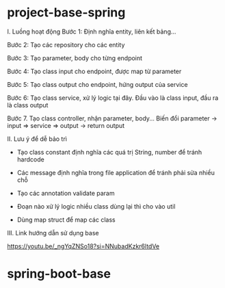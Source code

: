 # project-base-spring
I. Luồng hoạt động
  Bước 1: Định nghĩa entity, liên kết bảng...
  
  Bước 2: Tạo các repository cho các entity
  
  Bước 3: Tạo parameter, body cho từng endpoint
  
  Bước 4: Tạo class input cho endpoint, được map từ parameter
  
  Bước 5: Tạo class output cho endpoint, hứng output của service
  
  Bước 6: Tạo class service, xử lý logic tại đây. Đầu vào là class input, đầu ra là class output
  
  Bước 7. Tạo class controller, nhận parameter, body... Biến đổi parameter -> input => service => output -> return output

II. Lưu ý để dễ bảo trì
  - Tạo class constant định nghĩa các quá trị String, number để tránh hardcode
  
  - Các message định nghĩa trong file application để tránh phải sửa nhiều chỗ
  
  - Tạo các annotation validate param
  
  - Đoạn nào xử lý logic nhiều class dùng lại thì cho vào util
  
  - Dùng map struct để map các class

III. Link hướng dẫn sử dụng base

  https://youtu.be/_ngYqZNSo18?si=NNubadKzkr6ltdVe
# spring-boot-base
